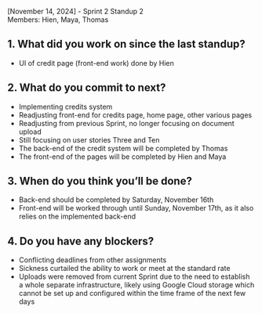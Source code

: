[November 14, 2024] - Sprint 2 Standup 2 <br>
Members: Hien, Maya, Thomas <br>

## 1. What did you work on since the last standup?
- UI of credit page (front-end work) done by Hien 

## 2. What do you commit to next?
- Implementing credits system <br>
- Readjusting front-end for credits page, home page, other various pages <br>
- Readjusting from previous Sprint, no longer focusing on document upload <br>
- Still focusing on user stories Three and Ten <br>
- The back-end of the credit system will be completed by Thomas <br>
- The front-end of the pages will be completed by Hien and Maya <br>

## 3. When do you think you’ll be done?
- Back-end should be completed by Saturday, November 16th <br>
- Front-end will be worked through until Sunday, November 17th, as it also relies on the implemented back-end <br>

## 4. Do you have any blockers?
- Conflicting deadlines from other assignments <br>
- Sickness curtailed the ability to work or meet at the standard rate <br> 
- Uploads were removed from current Sprint due to the need to establish a whole separate infrastructure, likely using Google Cloud storage which cannot be set up and configured within the time frame of the next few days

